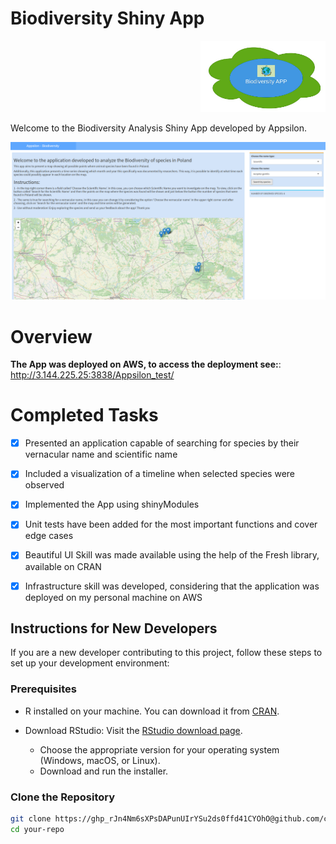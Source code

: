 # Biodiversity Shiny App

<div align="right">
  <img src="/logo.jpg" alt="Your Logo" width="200">
</div>

Welcome to the Biodiversity Analysis Shiny App developed by Appsilon.

<div align="center">
  <img src="app.png" alt="Biodiversity App Screenshot" width="800">
</div>




# Overview

**The App was deployed on AWS, to access the deployment see:**: http://3.144.225.25:3838/Appsilon_test/

# Completed Tasks

- [x] Presented an application capable of searching for species by their vernacular name and scientific name
- [x] Included a visualization of a timeline when selected species were observed
- [x] Implemented the App using shinyModules
- [x] Unit tests have been added for the most important functions and cover edge cases
- [X] Beautiful UI Skill was made available using the help of the Fresh library, available on CRAN
- [X] Infrastructure skill was developed, considering that the application was deployed on my personal machine on AWS
      

## Instructions for New Developers

If you are a new developer contributing to this project, follow these steps to set up your development environment:

### Prerequisites

- R installed on your machine. You can download it from [CRAN](https://cran.r-project.org/).

-  Download RStudio: Visit the [RStudio download page](https://www.rstudio.com/products/rstudio/download/).
   - Choose the appropriate version for your operating system (Windows, macOS, or Linux).
   - Download and run the installer.

### Clone the Repository

```bash
git clone https://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@github.com/caiogbb/Appsilon_test.git
cd your-repo

